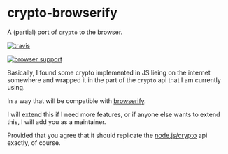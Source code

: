 # crypto-browserify

A (partial) port of `crypto` to the browser.


[![travis](https://secure.travis-ci.org/jduncanator/crypto-browserify.png?branch=master)](https://travis-ci.org/jduncanator/crypto-browserify)

[![browser support](http://ci.testling.com/jduncanator/crypto-browserify.png)](http://ci.testling.com/jduncanator/crypto-browserify)


Basically, I found some crypto implemented in JS lieing on the internet somewhere
and wrapped it in the part of the `crypto` api that I am currently using.

In a way that will be compatible with [browserify](https://github.com/substack/node-browserify/).

I will extend this if I need more features, or if anyone else wants to extend this,
I will add you as a maintainer.

Provided that you agree that it should replicate the [node.js/crypto](http://nodejs.org/api/crypto.html) api exactly, of course.

